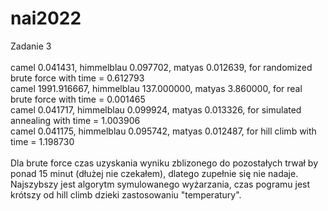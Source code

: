 # nai2022

Zadanie 3<br>
<br>
camel 0.041431, himmelblau 0.097702, matyas 0.012639, for randomized brute force with time = 0.612793 <br>
camel 1991.916667, himmelblau 137.000000, matyas 3.860000, for real brute force with time = 0.001465 <br>
camel 0.041717, himmelblau 0.099924, matyas 0.013326, for simulated annealing with time = 1.003906 <br>
camel 0.041175, himmelblau 0.095742, matyas 0.012487, for hill climb with time = 1.198730 <br>
<br>
Dla brute force czas uzyskania wyniku zblizonego do pozostałych trwał by ponad 15 minut (dłużej nie czekałem), dlatego zupełnie się nie nadaje. <br>
Najszybszy jest algorytm symulowanego wyżarzania, czas pogramu jest krótszy od hill climb dzieki zastosowaniu "temperatury". <br>

